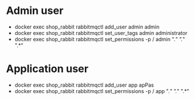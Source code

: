 # Admin user
* docker exec shop_rabbit rabbitmqctl add_user admin admin
* docker exec shop_rabbit rabbitmqctl set_user_tags admin administrator
* docker exec shop_rabbit rabbitmqctl set_permissions -p / admin ".*" ".*" ".*"
 
# Application user
* docker exec shop_rabbit rabbitmqctl add_user app apPas
* docker exec shop_rabbit rabbitmqctl set_permissions -p / app ".*" ".*" ".*"
